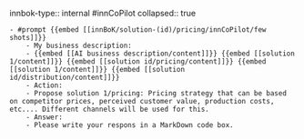 innbok-type:: internal
#innCoPilot
collapsed:: true

	- #prompt {{embed [[innBoK/solution-(id)/pricing/innCoPilot/few shots]]}}
		- My business description:
		- {{embed [[AI business description/content]]}} {{embed [[solution 1/content]]}} {{embed [[solution id/pricing/content]]}} {{embed [[solution 1/content]]}} {{embed [[solution id/distribution/content]]}}
		- Action:
		- Propose solution 1/pricing: Pricing strategy that can be based on competitor prices, perceived customer value, production costs, etc.... Different channels will be used for this.
		- Answer:
		- Please write your respons in a MarkDown code box.